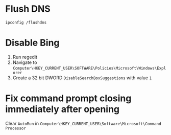 # Flush DNS
`ipconfig /flushdns`

# Disable Bing
1. Run regedit
2. Navigate to `Computer\HKEY_CURRENT_USER\SOFTWARE\Policies\Microsoft\Windows\Explorer`
3. Create a 32 bit DWORD `DisableSearchBoxSuggestions` with value `1`

# Fix command prompt closing immediately after opening
Clear `AutoRun` in `Computer\HKEY_CURRENT_USER\Software\Microsoft\Command Processor`